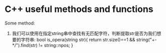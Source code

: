 C++ useful methods and functions
================================
Some method:
1. 我们可以使用在指定string串中查找有无匹配字符，判断提取str是否为我们想要的字符串:
bool is_opera(string str){
    return str.size()==1 && string("+-*/").find(str) != string::npos;
}
